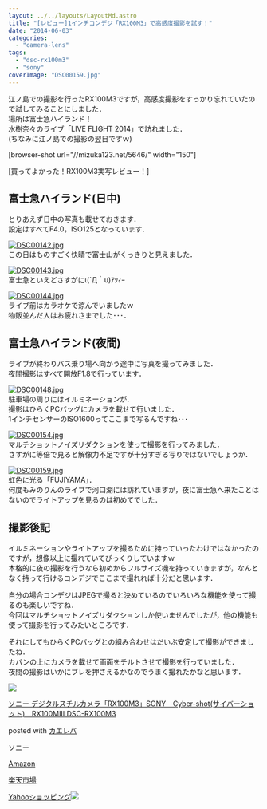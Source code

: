 ```yaml
---
layout: ../../layouts/LayoutMd.astro
title: "[レビュー]1インチコンデジ「RX100M3」で高感度撮影を試す！"
date: "2014-06-03"
categories: 
  - "camera-lens"
tags: 
  - "dsc-rx100m3"
  - "sony"
coverImage: "DSC00159.jpg"
---
```


江ノ島での撮影を行ったRX100M3ですが，高感度撮影をすっかり忘れていたので試してみることにしました．  
場所は富士急ハイランド！  
水樹奈々のライブ「LIVE FLIGHT 2014」で訪れました．  
(ちなみに江ノ島での撮影の翌日ですｗ)

\[browser-shot url="//mizuka123.net/5646/" width="150"\]

[買ってよかった！RX100M3実写レビュー！]

## 富士急ハイランド(日中)

とりあえず日中の写真も載せておきます．  
設定はすべてF4.0，ISO125となっています．

[![DSC00142.jpg](/archive/images/14138892228_99d22a24b9_b.jpg)](http://www.flickr.com/photos/67522130@N08/14138892228/ "DSC00142.jpg")  
この日はものすごく快晴で富士山がくっきりと見えました．

[![DSC00143.jpg](/archive/images/14138892319_a01b40fb92_b.jpg)](http://www.flickr.com/photos/67522130@N08/14138892319/ "DSC00143.jpg")  
富士急といえどさすがにι(´Д｀υ)ｱﾂｨｰ

[![DSC00144.jpg](/archive/images/14139031077_99e103cf67_b.jpg)](http://www.flickr.com/photos/67522130@N08/14139031077/ "DSC00144.jpg")  
ライブ前はカラオケで涼んでいましたｗ  
物販並んだ人はお疲れさまでした･･･．

## 富士急ハイランド(夜間)

ライブが終わりバス乗り場へ向かう途中に写真を撮ってみました．  
夜間撮影はすべて開放F1.8で行っています．

[![DSC00148.jpg](/archive/images/14139032797_17189132ef_b.jpg)](http://www.flickr.com/photos/67522130@N08/14139032797/ "DSC00148.jpg")  
駐車場の周りにはイルミネーションが．  
撮影はひらくPCバッグにカメラを載せて行いました．  
1インチセンサーのISO1600ってここまで写るんですね･･･

[![DSC00154.jpg](/archive/images/14325557425_9fe077142a_b.jpg)](http://www.flickr.com/photos/67522130@N08/14325557425/ "DSC00154.jpg")  
マルチショットノイズリダクションを使って撮影を行ってみました．  
さすがに等倍で見ると解像力不足ですが十分すぎる写りではないでしょうか．

[![DSC00159.jpg](/archive/images/14325559455_33c404bf27_b.jpg)](http://www.flickr.com/photos/67522130@N08/14325559455/ "DSC00159.jpg")  
虹色に光る「FUJIYAMA」．  
何度もみのりんのライブで河口湖には訪れていますが，夜に富士急へ来たことはないのでライトアップを見るのは初めてでした．

## 撮影後記

イルミネーションやライトアップを撮るために持っていったわけではなかったのですが，想像以上に撮れていてびっくりしていますｗ  
本格的に夜の撮影を行うなら初めからフルサイズ機を持っていきますが，なんとなく持って行けるコンデジでここまで撮れれば十分だと思います．

自分の場合コンデジはJPEGで撮ると決めているのでいろいろな機能を使って撮るのも楽しいですね．  
今回はマルチショットノイズリダクションしか使いませんでしたが，他の機能も使って撮影を行ってみたいところです．

それにしてもひらくPCバッグとの組み合わせはだいぶ安定して撮影ができましたね．  
カバンの上にカメラを載せて画面をチルトさせて撮影を行っていました．  
夜間の撮影はいかにブレを押さえるかなのでうまく撮れたかなと思います．

[![](/archive/images/31WS35Hj9oL._SL160_.jpg)](https://www.amazon.co.jp/exec/obidos/ASIN/B00KD43UTQ/mizuka123-22/ref=nosim/)

[ソニー デジタルスチルカメラ「RX100M3」SONY　Cyber-shot(サイバーショット)　RX100MIII DSC-RX100M3](https://www.amazon.co.jp/exec/obidos/ASIN/B00KD43UTQ/mizuka123-22/ref=nosim/)

posted with [カエレバ](http://kaereba.com)

ソニー

[Amazon](http://www.amazon.co.jp/gp/search?keywords=%83%5C%83j%81%5B%20%83f%83W%83%5E%83%8B%83X%83%60%83%8B%83J%83%81%83%89%81uRX100M3%81vSONY%81%40Cyber-shot%28%83T%83C%83o%81%5B%83V%83%87%83b%83g%29%81%40RX100MIII%20DSC-RX100M3&__mk_ja_JP=%83J%83%5E%83J%83i&tag=mizuka123-22 "アマゾン")

[楽天市場](http://hb.afl.rakuten.co.jp/hgc/032b53ee.4b34c5ee.0f4a541e.f440145e/?pc=http%3A%2F%2Fsearch.rakuten.co.jp%2Fsearch%2Fmall%2F%25E3%2582%25BD%25E3%2583%258B%25E3%2583%25BC%2520%25E3%2583%2587%25E3%2582%25B8%25E3%2582%25BF%25E3%2583%25AB%25E3%2582%25B9%25E3%2583%2581%25E3%2583%25AB%25E3%2582%25AB%25E3%2583%25A1%25E3%2583%25A9%25E3%2580%258CRX100M3%25E3%2580%258DSONY%25E3%2580%2580Cyber-shot%2528%25E3%2582%25B5%25E3%2582%25A4%25E3%2583%2590%25E3%2583%25BC%25E3%2582%25B7%25E3%2583%25A7%25E3%2583%2583%25E3%2583%2588%2529%25E3%2580%2580RX100MIII%2520DSC-RX100M3%2F-%2Ff.1-p.1-s.1-sf.0-st.A-v.2%3Fx%3D0%26scid%3Daf_ich_link_urltxt%26m%3Dhttp%3A%2F%2Fm.rakuten.co.jp%2F "楽天市場")

[Yahooショッピング![](//ad.jp.ap.valuecommerce.com/servlet/gifbanner?sid=3066752&pid=881990642)](//ck.jp.ap.valuecommerce.com/servlet/referral?sid=3066752&pid=881990642&vc_url=http%3A%2F%2Fshopping.search.yahoo.co.jp%2Fsearch%3FuIv%3Don%26ei%3DUTF-8%26tab_ex%3Dcommerce%26slider%3D0%26va%3D%25E3%2582%25BD%25E3%2583%258B%25E3%2583%25BC%2520%25E3%2583%2587%25E3%2582%25B8%25E3%2582%25BF%25E3%2583%25AB%25E3%2582%25B9%25E3%2583%2581%25E3%2583%25AB%25E3%2582%25AB%25E3%2583%25A1%25E3%2583%25A9%25E3%2580%258CRX100M3%25E3%2580%258DSONY%25E3%2580%2580Cyber-shot%2528%25E3%2582%25B5%25E3%2582%25A4%25E3%2583%2590%25E3%2583%25BC%25E3%2582%25B7%25E3%2583%25A7%25E3%2583%2583%25E3%2583%2588%2529%25E3%2580%2580RX100MIII%2520DSC-RX100M3 "Yahooショッピング")
